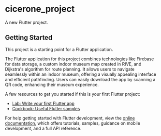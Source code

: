 # cicerone_project

A new Flutter project.

## Getting Started

This project is a starting point for a Flutter application.

The Flutter application for this project combines technologies like Firebase for data storage, a custom indoor museum map created in RIVE, and Dijkstra's algorithm for route planning. It allows users to navigate seamlessly within an indoor museum, offering a visually appealing interface and efficient pathfinding. Users can easily download the app by scanning a QR code, enhancing their museum experience.


A few resources to get you started if this is your first Flutter project:

- [Lab: Write your first Flutter app](https://docs.flutter.dev/get-started/codelab)
- [Cookbook: Useful Flutter samples](https://docs.flutter.dev/cookbook)

For help getting started with Flutter development, view the
[online documentation](https://docs.flutter.dev/), which offers tutorials,
samples, guidance on mobile development, and a full API reference.
